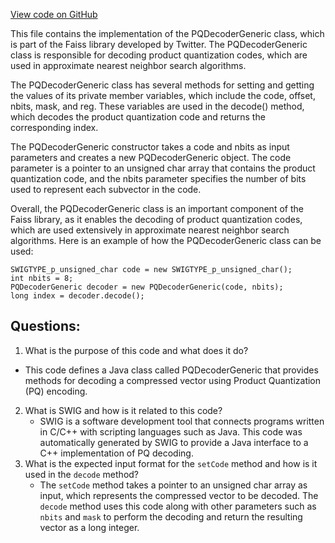 [View code on GitHub](https://github.com/misbahsy/the-algorithm/ann/src/main/java/com/twitter/ann/faiss/swig/PQDecoderGeneric.java)

This file contains the implementation of the PQDecoderGeneric class, which is part of the Faiss library developed by Twitter. The PQDecoderGeneric class is responsible for decoding product quantization codes, which are used in approximate nearest neighbor search algorithms. 

The PQDecoderGeneric class has several methods for setting and getting the values of its private member variables, which include the code, offset, nbits, mask, and reg. These variables are used in the decode() method, which decodes the product quantization code and returns the corresponding index. 

The PQDecoderGeneric constructor takes a code and nbits as input parameters and creates a new PQDecoderGeneric object. The code parameter is a pointer to an unsigned char array that contains the product quantization code, and the nbits parameter specifies the number of bits used to represent each subvector in the code. 

Overall, the PQDecoderGeneric class is an important component of the Faiss library, as it enables the decoding of product quantization codes, which are used extensively in approximate nearest neighbor search algorithms. Here is an example of how the PQDecoderGeneric class can be used:

```
SWIGTYPE_p_unsigned_char code = new SWIGTYPE_p_unsigned_char();
int nbits = 8;
PQDecoderGeneric decoder = new PQDecoderGeneric(code, nbits);
long index = decoder.decode();
```
## Questions: 
 1. What is the purpose of this code and what does it do?
   - This code defines a Java class called PQDecoderGeneric that provides methods for decoding a compressed vector using Product Quantization (PQ) encoding.
2. What is SWIG and how is it related to this code?
   - SWIG is a software development tool that connects programs written in C/C++ with scripting languages such as Java. This code was automatically generated by SWIG to provide a Java interface to a C++ implementation of PQ decoding.
3. What is the expected input format for the `setCode` method and how is it used in the `decode` method?
   - The `setCode` method takes a pointer to an unsigned char array as input, which represents the compressed vector to be decoded. The `decode` method uses this code along with other parameters such as `nbits` and `mask` to perform the decoding and return the resulting vector as a long integer.
